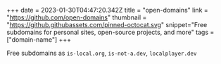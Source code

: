 +++
date = 2023-01-30T04:47:20.342Z
title = "open-domains"
link = "https://github.com/open-domains"
thumbnail = "https://github.githubassets.com/pinned-octocat.svg"
snippet="Free subdomains for personal sites, open-source projects, and more"
tags = ["domain-name"]
+++

Free subdomains as `is-local.org`, `is-not-a.dev`, `localplayer.dev`
